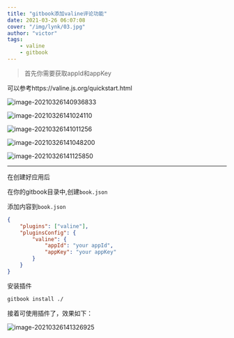 ```yaml
---
title: "gitbook添加valine评论功能"
date: 2021-03-26 06:07:08
cover: "/img/lynk/03.jpg"
author: "victor"
tags:
    - valine
    - gitbook
---
```



>首先你需要获取appId和appKey


可以参考https://valine.js.org/quickstart.html

![image-20210326140936833](image-20210326140936833.png)

![image-20210326141024110](image-20210326141024110.png)

![image-20210326141011256](image-20210326141011256.png)

![image-20210326141048200](image-20210326141048200.png)

![image-20210326141125850](image-20210326141125850.png)

---

在创建好应用后

在你的gitbook目录中,创建`book.json`

添加内容到`book.json`

```json
{
    "plugins": ["valine"],
    "pluginsConfig": {
        "valine": {
            "appId": "your appId",
            "appKey": "your appKey"
        }
    }
}
```

安装插件

```bash
gitbook install ./
```

接着可使用插件了，效果如下：

![image-20210326141326925](image-20210326141326925.png)